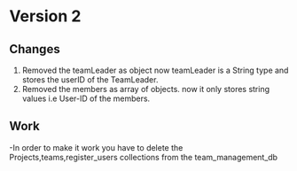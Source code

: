 # Version 2

## Changes

1. Removed the teamLeader as object now teamLeader is a String type and stores the userID of the TeamLeader.
2. Removed the members as array of objects. now it only stores string values i.e User-ID of the members.

## Work

-In order to make it work you have to delete the Projects,teams,register_users collections from the team_management_db
